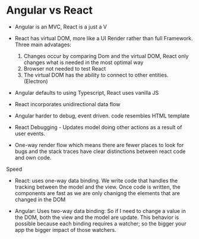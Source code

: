 # Angular vs React
- Angular is an MVC, React is a just a V
- React has virtual DOM, more like a UI Render rather than full Framework. Three main advatages:
  1. Changes occur by comparing Dom and the virtual DOM, React only changes what is needed in the most optimal way
  2. Browser not needed to test React
  3. The virtual DOM has the ability to connect to other entities. (Electron)


- Angular defaults to using Typescript, React uses vanilla JS
- React incorporates unidirectional data flow
- Angular harder to debug, event driven. code resembles HTML template
- React Debugging - Updates model doing other actions as a result of user events.
- One-way render flow which means there are fewer places to look for bugs and the stack traces have clear distinctions between react code and own code.


Speed

- React: uses one-way data binding. We write code that handles the tracking between the model and the view. Once code is written, the components are fast as we are only chanigng the elements that are changed in the DOM

- Angular: Uses two-way data binding: So if I need to change a value in the DOM, both the view and the model are update. This behavior is possible because each binding requires a watcher; so the bigger your app the bigger impact of those watchers. 
